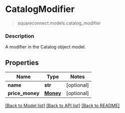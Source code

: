 # CatalogModifier
> squareconnect.models.catalog_modifier

### Description

A modifier in the Catalog object model.

## Properties
Name | Type | Notes
------------ | ------------- | -------------
**name** | **str** | [optional] 
**price_money** | [**Money**](Money.md) | [optional] 

[[Back to Model list]](../README.md#documentation-for-models) [[Back to API list]](../README.md#documentation-for-api-endpoints) [[Back to README]](../README.md)


